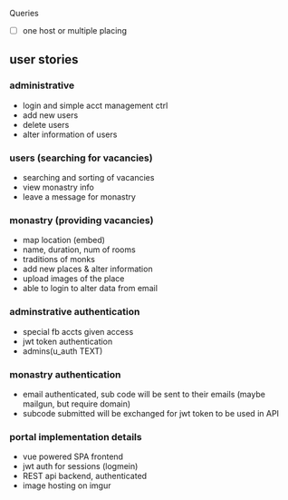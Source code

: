 Queries
- [ ] one host or multiple placing

## user stories
### administrative
- login and simple acct management ctrl
- add new users 
- delete users
- alter information of users

### users (searching for vacancies)
- searching and sorting of vacancies
- view monastry info
- leave a message for monastry

### monastry (providing vacancies)
- map location (embed)
- name, duration, num of rooms
- traditions of monks
- add new places & alter information
- upload images of the place
- able to login to alter data from email

### adminstrative authentication
- special fb accts given access
- jwt token authentication
- admins(u_auth TEXT)

### monastry authentication
- email authenticated, sub code will be sent to their emails (maybe mailgun, but require domain)
- subcode submitted will be exchanged for jwt token to be used in API

### portal implementation details
- vue powered SPA frontend
- jwt auth for sessions (logmein)
- REST api backend, authenticated
- image hosting on imgur
